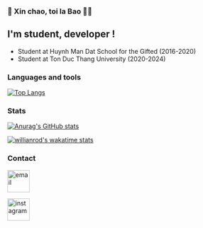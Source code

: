 ### :wave: Xin chao, toi la Bao :raising_hand_man:

## I'm student, developer ! 
- Student at Huynh Man Dat School for the Gifted (2016-2020)
- Student at Ton Duc Thang University (2020-2024)

### Languages and tools


[![Top Langs](https://github-readme-stats.vercel.app/api/top-langs/?username=baorlys&layout=compact)](https://github.com/anuraghazra/github-readme-stats)



### Stats
[![Anurag's GitHub stats](https://github-readme-stats.vercel.app/api?username=baorlys&count_private=true&show_icons=true&theme=dracula)](https://github.com/anuraghazra/github-readme-stats)

[![willianrod's wakatime stats](https://github-readme-stats.vercel.app/api/wakatime?username=baorlys)](https://github.com/anuraghazra/github-readme-stats)

### Contact
<a href="lygiabaokg2002@gmail.com"><img height="50" width="50" src="https://user-images.githubusercontent.com/69019508/212467354-b4ff0916-3569-491d-b0c5-bc4ad5284d4d.png" alt="email"></a>

<a href="https://www.instagram.com/yloab_/"><img height="50" width="50" src="https://user-images.githubusercontent.com/69019508/212467244-feea34e5-2413-43f7-80d4-c69ee1543385.png" alt="instagram"></a>
